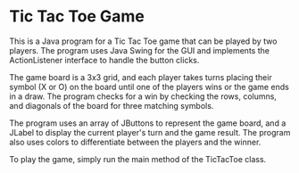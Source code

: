 # Tic Tac Toe Game
This is a Java program for a Tic Tac Toe game that can be played by two players. The program uses Java Swing for the GUI and implements the ActionListener interface to handle the button clicks.

The game board is a 3x3 grid, and each player takes turns placing their symbol (X or O) on the board until one of the players wins or the game ends in a draw. The program checks for a win by checking the rows, columns, and diagonals of the board for three matching symbols.

The program uses an array of JButtons to represent the game board, and a JLabel to display the current player's turn and the game result. The program also uses colors to differentiate between the players and the winner.

To play the game, simply run the main method of the TicTacToe class.
